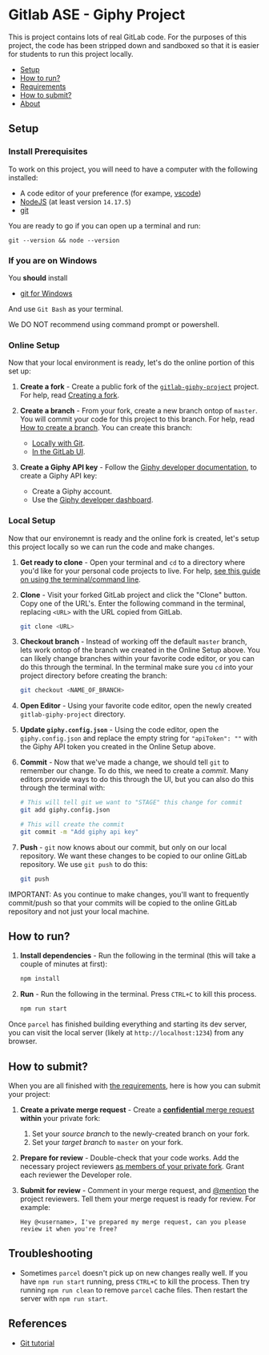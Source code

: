# Gitlab ASE - Giphy Project

This is project contains lots of real GitLab code. For the purposes of this project, the code has been stripped down and sandboxed so that it is easier for students to run this project locally.

- [Setup](#setup)
- [How to run?](#how-to-run)
- [Requirements](./docs/REQUIREMENTS.md)
- [How to submit?](#how-to-submit)
- [About](./ABOUT.md)

## Setup

### Install Prerequisites

To work on this project, you will need to have a computer with the following installed:

- A code editor of your preference (for exampe, [vscode](https://code.visualstudio.com/))
- [NodeJS](https://nodejs.org/en/) (at least version `14.17.5`)
- [git](https://git-scm.com/book/en/v2/Getting-Started-Installing-Git)

You are ready to go if you can open up a terminal and run:

```shell
git --version && node --version
```

### If you are on Windows

You **should** install

- [git for Windows](https://gitforwindows.org/)

And use `Git Bash` as your terminal.

We DO NOT recommend using command prompt or powershell. 

### Online Setup

Now that your local environment is ready, let's do the online portion of
this set up:

1. **Create a fork** - Create a public fork of the
  [`gitlab-giphy-project`](https://gitlab.com/gitlab-ase/gitlab-giphy-project) project.
  For help, read [Creating a fork](https://docs.gitlab.com/ee/user/project/repository/forking_workflow.html#creating-a-fork).

2. **Create a branch** - From your fork, create a new branch ontop of `master`. You will commit your code for this project to this branch. For help, read
   [How to create a branch](https://docs.gitlab.com/ee/gitlab-basics/create-branch#how-to-create-a-branch).
   You can create this branch:
   - [Locally with Git](https://docs.gitlab.com/ee/gitlab-basics/start-using-git.html#create-a-branch).
   - [In the GitLab UI](https://docs.gitlab.com/ee/user/project/repository/web_editor.html#create-a-new-branch).

3. **Create a Giphy API key** - Follow the [Giphy developer documentation](https://developers.giphy.com/docs/api#quick-start-guide), to create a Giphy API key:
   - Create a Giphy account.
   - Use the [Giphy developer dashboard](https://developers.giphy.com/dashboard/).

### Local Setup

Now that our environemnt is ready and the online fork is created, let's setup this project locally so we can run the code and make changes.

1. **Get ready to clone** - Open your terminal and `cd` to a directory where you'd like for your personal code projects to live. For help, [see this guide on using the terminal/command line](https://tutorials.codebar.io/command-line/introduction/tutorial.html).
2. **Clone** - Visit your forked GitLab project and click the "Clone" button. Copy one of the URL's. Enter the following command in the terminal, replacing `<URL>` with the URL copied from GitLab. 
   
   ```bash
   git clone <URL>
   ```

3. **Checkout branch** - Instead of working off the default `master` branch, lets work ontop of the branch we created in the Online Setup above. You can likely change branches within your favorite code editor, or you can do this through the terminal. In the terminal make sure you `cd` into your project directory before creating the branch:  
    
    ```bash
    git checkout <NAME_OF_BRANCH>
    ```

3. **Open Editor** - Using your favorite code editor, open the newly created `gitlab-giphy-project` directory.
4. **Update `giphy.config.json`** - Using the code editor, open the `giphy.config.json` and replace the empty string for `"apiToken": ""` with the Giphy API token you created in the Online Setup above.
5. **Commit** - Now that we've made a change, we should tell `git` to remember our change. To do this, we need to create a _commit_. Many editors provide ways to do this through the UI, but you can also do this through the terminal with:  
   
    ```bash
    # This will tell git we want to "STAGE" this change for commit
    git add giphy.config.json

    # This will create the commit
    git commit -m "Add giphy api key"
    ```

6. **Push** - `git` now knows about our commit, but only on our local repository. We want these changes to be copied to our online GitLab repository. We use `git push` to do this:  
   
   ```bash
   git push
   ```

IMPORTANT: As you continue to make changes, you'll want to frequently commit/push so that your commits will be copied to the online GitLab repository and not just your local machine.

## How to run?

1. **Install dependencies** - Run the following in the terminal (this will take a couple of minutes at first):  
   
   ```bash
   npm install
   ```

2. **Run** - Run the following in the terminal. Press `CTRL+C` to kill this process.
   
   ```bash
   npm run start
   ```

Once `parcel` has finished building everything and starting its dev server, you can visit 
the local server (likely at `http://localhost:1234`) from any browser.

## How to submit?

When you are all finished with [the requirements](./docs/REQUIREMENTS.md), here is how you can submit your project:

1. **Create a private merge request** - Create a
   [**confidential** merge request](https://docs.gitlab.com/ee/user/project/merge_requests/confidential.html#create-a-confidential-merge-request)
   **within** your private fork:

   1. Set your _source branch_ to the newly-created branch on your fork.
   1. Set your _target branch_ to `master` on your fork.

2. **Prepare for review** - Double-check that your code works. Add the necessary project
   reviewers [as members of your private fork](https://docs.gitlab.com/ee/user/project/members/#add-users-to-a-project).
   Grant each reviewer the Developer role.
3. **Submit for review** - Comment in your merge request, and
   [@mention](https://docs.gitlab.com/ee/user/discussions/#mentions) the project reviewers.
   Tell them your merge request is ready for review. For example:

   ```plaintext
   Hey @<username>, I've prepared my merge request, can you please review it when you're free?
   ```

## Troubleshooting

- Sometimes `parcel` doesn't pick up on new changes really well. If you have `npm run start` running, press `CTRL+C` to kill the process. Then try running `npm run clean` to remove `parcel` cache files. Then restart the server with `npm run start`.

## References

- [Git tutorial](https://docs.gitlab.com/ee/gitlab-basics/start-using-git.html)
